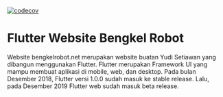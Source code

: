 [![codecov](https://codecov.io/gh/CoderJava/Flutter-Website-Bengkel-Robot/branch/master/graph/badge.svg?token=pgxXFeIm9l)](https://codecov.io/gh/CoderJava/Flutter-Website-Bengkel-Robot)
# Flutter Website Bengkel Robot
Website bengkelrobot.net merupakan website buatan Yudi Setiawan yang dibangun menggunakan Flutter. Flutter merupakan Framework UI yang mampu membuat aplikasi di mobile, web, dan desktop. Pada bulan Desember 2018, Flutter versi 1.0.0 sudah masuk ke stable release. Lalu, pada Desember 2019 Flutter web sudah masuk beta release.
